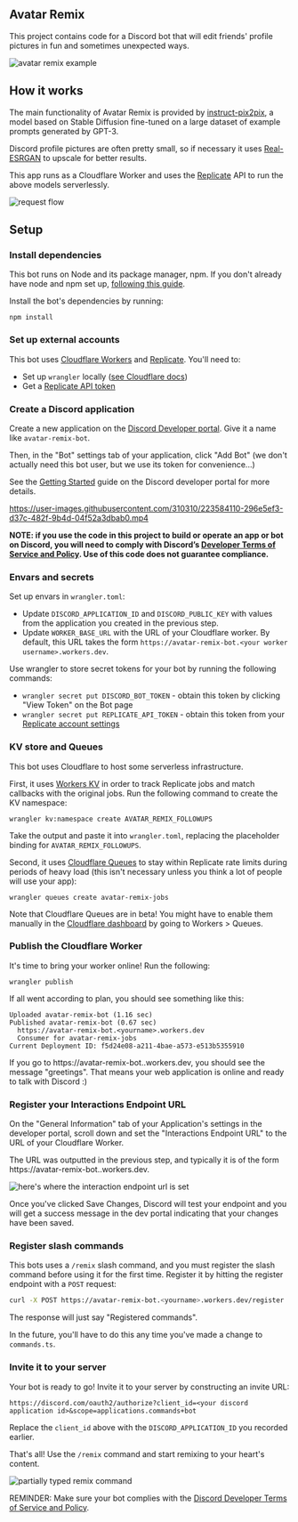 ## Avatar Remix

This project contains code for a Discord bot that will edit friends' profile pictures in fun and sometimes unexpected ways.

![avatar remix example](https://www.ianww.com/avatar-remix/catluvr2.png)

## How it works

The main functionality of Avatar Remix is provided by [instruct-pix2pix](https://www.timothybrooks.com/instruct-pix2pix), a model based on Stable Diffusion fine-tuned on a large dataset of example prompts generated by GPT-3.

Discord profile pictures are often pretty small, so if necessary it uses [Real-ESRGAN](https://github.com/xinntao/Real-ESRGAN) to upscale for better results.

This app runs as a Cloudflare Worker and uses the [Replicate](https://replicate.com/) API to run the above models serverlessly.

![request flow](https://kroki.io/mermaid/svg/eNqVjzEOwjAMRfecIhfowlqJEzBxActNTCkNSbFjwfFJIgZQqRCDh299-_83Mi5nezj2xqgQA9NNSbLtur11Iak_BWSCe-KZuDerVTOi95ATlEul8oiER4zgMIQB3fzfL8nIGaYomdVlWKbHrgxc0tCb1fZXxFYGRV9IRUOuvSt4rR0bgK9ZzdYkuBRFr8TmU76VffG2ipumr0RPimmNGA==)

## Setup

### Install dependencies

This bot runs on Node and its package manager, npm. If you don't already have node and npm set up, [following this guide](https://docs.npmjs.com/downloading-and-installing-node-js-and-npm).

Install the bot's dependencies by running:

```
npm install
```

### Set up external accounts

This bot uses [Cloudflare Workers](https://workers.cloudflare.com/) and [Replicate](https://replicate.com/). You'll need to:

- Set up `wrangler` locally ([see Cloudflare docs](https://developers.cloudflare.com/workers/wrangler/install-and-update/))
- Get a [Replicate API token](https://replicate.com/account)

### Create a Discord application

Create a new application on the [Discord Developer portal](https://discord.com/developers/applications). Give it a name like `avatar-remix-bot`.

Then, in the "Bot" settings tab of your application, click "Add Bot" (we don't actually need this bot user, but we use its token for convenience...)

See the [Getting Started](https://discord.com/developers/docs/getting-started) guide on the Discord developer portal for more details.

https://user-images.githubusercontent.com/310310/223584110-296e5ef3-d37c-482f-9b4d-04f52a3dbab0.mp4

**NOTE: if you use the code in this project to build or operate an app or bot on Discord, you will need to comply with Discord’s [Developer Terms of Service and Policy](https://discord.com/developers/docs/policies-and-agreements/developer-terms-of-service). Use of this code does not guarantee compliance.**

### Envars and secrets

Set up envars in `wrangler.toml`:

- Update `DISCORD_APPLICATION_ID` and `DISCORD_PUBLIC_KEY` with values from the application you created in the previous step.
- Update `WORKER_BASE_URL` with the URL of your Cloudflare worker. By default, this URL takes the form `https://avatar-remix-bot.<your worker username>.workers.dev`.

Use wrangler to store secret tokens for your bot by running the following commands:

- `wrangler secret put DISCORD_BOT_TOKEN` - obtain this token by clicking "View Token" on the Bot page
- `wrangler secret put REPLICATE_API_TOKEN` - obtain this token from your [Replicate account settings](https://replicate.com/account)

### KV store and Queues

This bot uses Cloudflare to host some serverless infrastructure.

First, it uses [Workers KV](https://developers.cloudflare.com/workers/runtime-apis/kv/) in order to track Replicate jobs and match callbacks with the original jobs. Run the following command to create the KV namespace:

```
wrangler kv:namespace create AVATAR_REMIX_FOLLOWUPS
```

Take the output and paste it into `wrangler.toml`, replacing the placeholder binding for `AVATAR_REMIX_FOLLOWUPS`.

Second, it uses [Cloudflare Queues](https://developers.cloudflare.com/queues/platform/javascript-apis/) to stay within Replicate rate limits during periods of heavy load (this isn't necessary unless you think a lot of people will use your app):

```
wrangler queues create avatar-remix-jobs
```

Note that Cloudflare Queues are in beta!  You might have to enable them manually in the [Cloudflare dashboard](https://dash.cloudflare.com/) by going to Workers > Queues.

### Publish the Cloudflare Worker

It's time to bring your worker online! Run the following:

```
wrangler publish
```

If all went according to plan, you should see something like this:

```
Uploaded avatar-remix-bot (1.16 sec)
Published avatar-remix-bot (0.67 sec)
  https://avatar-remix-bot.<yourname>.workers.dev
  Consumer for avatar-remix-jobs
Current Deployment ID: f5d24e08-a211-4bae-a573-e513b5355910
```

If you go to https://avatar-remix-bot.<yourname>.workers.dev, you should see the message "greetings". That means your web application is online and ready to talk with Discord :)

### Register your Interactions Endpoint URL

On the "General Information" tab of your Application's settings in the developer portal, scroll down and set the "Interactions Endpoint URL" to the URL of your Cloudflare Worker.

The URL was outputted in the previous step, and typically it is of the form https://avatar-remix-bot.<yourname>.workers.dev.

![here's where the interaction endpoint url is set](https://user-images.githubusercontent.com/310310/223584868-ce3bc51d-fe8c-4255-a1d0-7c528d8c06f8.png)

Once you've clicked Save Changes, Discord will test your endpoint and you will get a success message in the dev portal indicating that your changes have been saved.

### Register slash commands

This bots uses a `/remix` slash command, and you must register the slash command before using it for the first time. Register it by hitting the register endpoint with a `POST` request:

```sh
curl -X POST https://avatar-remix-bot.<yourname>.workers.dev/register
```

The response will just say "Registered commands".

In the future, you'll have to do this any time you've made a change to `commands.ts`.

### Invite it to your server

Your bot is ready to go! Invite it to your server by constructing an invite URL:

```
https://discord.com/oauth2/authorize?client_id=<your discord application id>&scope=applications.commands+bot
```

Replace the `client_id` above with the `DISCORD_APPLICATION_ID` you recorded earlier.

That's all! Use the `/remix` command and start remixing to your heart's content.

![partially typed remix command](https://user-images.githubusercontent.com/310310/223583186-269e875b-19b6-4fc5-8832-843bdd60cfec.png)

REMINDER: Make sure your bot complies with the [Discord Developer Terms of Service and Policy](https://discord.com/developers/docs/policies-and-agreements/developer-terms-of-service).
